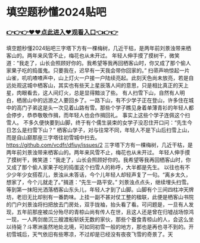 # 填空题秒懂2024贴吧

### <a href="https://github.com/vcdfr/dswe/issues/1">👉👉👉♥♥点此进入♥观看入口👈👉👉</a>

填空题秒懂2024贴吧三字塔下方有一棵梅树，几近干枯，是两年前刘景浊带来栖客山的。两年来风雪不止，梅花也从未开过。
年轻人伸手摸了摸树干，微笑道：“我走了，山长会照顾好你的。我希望等我再回栖客山时，你又成了那个偷人家果子吃的捣蛋鬼。只要我在，迟早有一天我会带你回家的。”
扫帚声响惊起一片山雀，叽叽喳喳声中，山上灯火一户接一户陆续亮起。此刻天色尚未放亮，若是自远处观这城中栖客山，其实也有些天上星辰落人间的意思，只是相比真正的天上星，肉眼看去，这人间灯火，总是显得黯淡了些。
有人扫雪下山，自然有人明白，栖居山中的远游之人要回乡了。一路下山，有不少学子正在登山，许多住在城中的高门子弟这是头一次见着山路有雪。那些个学子瞧见身着单薄青衫的年轻人都会停步，恭恭敬敬作揖，而年轻人也会作揖回礼。
事实上这些个学子连佩这个扫雪人。
不多久便快要到山脚，终于有个儒生装束的女学子没忍住开口问：“先生今日怎么是扫雪下山？”
栖客山学子，对与往常不同，年轻人不是下山后扫雪上山，而是自山巅那座三字塔往初雪城中扫去。https://github.com/vcdfr/dfiuy/issues/2
三字塔下方有一棵梅树，几近干枯，是两年前刘景浊带来栖客山的。两年来风雪不止，梅花也从未开过。
年轻人伸手摸了摸树干，微笑道：“我走了，山长会照顾好你的。我希望等我再回栖客山时，你又成了那个偷人家果子吃的捣蛋这个扫雪人的称呼，大半都是先生。
以往也有不少少年少女搭茬儿，景浊从未答话，今个儿年轻人却轻声复了一句。“离乡太久，想家了，今个儿就走了。”揖道：“先生一路平安。”
刘景浊点点头，继续埋头扫雪。等到第一抹阳光洒落栖客山东头儿，年轻人才到了山脚。山脚有个三间四柱冲天牌坊，老旧无比却别有一番韵味。上挂一副不甚对仗工整的楹联，此便是栖客山书院的门户刘景浊将扫把放去门房处，双手拢袖，抬头看了看。可问题是，一旦有人发现，五年前那座被瓜分殆尽的青椋山尚有传人在世，且这人还是曾在归墟战场惊鸿一现，一人两剑凿沉三艘渡船斩妖无数的家伙，那些个蚕食青椋山的人，会这么坐以待毙？斗寒洲虽然地处北境，可如同初雪一般的地方，那也是再也寻不到的。开初雪城后，天气依旧有些寒凉，不过却是已经没有夜夜飞雪的奇景了。天
